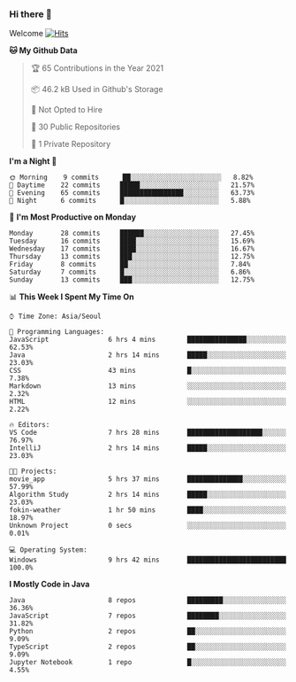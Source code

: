 ### Hi there 👋 

Welcome [![Hits](https://hits.seeyoufarm.com/api/count/incr/badge.svg?url=https%3A%2F%2Fgithub.com%2Fharry4455&count_bg=%2379C83D&title_bg=%23555555&icon=&icon_color=%23E7E7E7&title=hits&edge_flat=false)](https://hits.seeyoufarm.com)


<!--
**harry4455/harry4455** is a ✨ _special_ ✨ repository because its `README.md` (this file) appears on your GitHub profile.

Here are some ideas to get you started:

- 🔭 I’m currently working on ...
- 🌱 I’m currently learning ...
- 👯 I’m looking to collaborate on ...
- 🤔 I’m looking for help with ...
- 💬 Ask me about ...
- 📫 How to reach me: ...
- 😄 Pronouns: ...
- ⚡ Fun fact: ...
-->

<!--START_SECTION:waka-->
**🐱 My Github Data** 

> 🏆 65 Contributions in the Year 2021
 > 
> 📦 46.2 kB Used in Github's Storage 
 > 
> 🚫 Not Opted to Hire
 > 
> 📜 30 Public Repositories 
 > 
> 🔑 1 Private Repository 
 > 
**I'm a Night 🦉** 

```text
🌞 Morning    9 commits      ██░░░░░░░░░░░░░░░░░░░░░░░   8.82% 
🌆 Daytime    22 commits     █████░░░░░░░░░░░░░░░░░░░░   21.57% 
🌃 Evening    65 commits     ████████████████░░░░░░░░░   63.73% 
🌙 Night      6 commits      █░░░░░░░░░░░░░░░░░░░░░░░░   5.88%

```
📅 **I'm Most Productive on Monday** 

```text
Monday       28 commits     ██████░░░░░░░░░░░░░░░░░░░   27.45% 
Tuesday      16 commits     ████░░░░░░░░░░░░░░░░░░░░░   15.69% 
Wednesday    17 commits     ████░░░░░░░░░░░░░░░░░░░░░   16.67% 
Thursday     13 commits     ███░░░░░░░░░░░░░░░░░░░░░░   12.75% 
Friday       8 commits      ██░░░░░░░░░░░░░░░░░░░░░░░   7.84% 
Saturday     7 commits      █░░░░░░░░░░░░░░░░░░░░░░░░   6.86% 
Sunday       13 commits     ███░░░░░░░░░░░░░░░░░░░░░░   12.75%

```


📊 **This Week I Spent My Time On** 

```text
⌚︎ Time Zone: Asia/Seoul

💬 Programming Languages: 
JavaScript               6 hrs 4 mins        ███████████████░░░░░░░░░░   62.53% 
Java                     2 hrs 14 mins       █████░░░░░░░░░░░░░░░░░░░░   23.03% 
CSS                      43 mins             █░░░░░░░░░░░░░░░░░░░░░░░░   7.38% 
Markdown                 13 mins             ░░░░░░░░░░░░░░░░░░░░░░░░░   2.32% 
HTML                     12 mins             ░░░░░░░░░░░░░░░░░░░░░░░░░   2.22%

🔥 Editors: 
VS Code                  7 hrs 28 mins       ███████████████████░░░░░░   76.97% 
IntelliJ                 2 hrs 14 mins       █████░░░░░░░░░░░░░░░░░░░░   23.03%

🐱‍💻 Projects: 
movie_app                5 hrs 37 mins       ██████████████░░░░░░░░░░░   57.99% 
Algorithm Study          2 hrs 14 mins       █████░░░░░░░░░░░░░░░░░░░░   23.03% 
fokin-weather            1 hr 50 mins        ████░░░░░░░░░░░░░░░░░░░░░   18.97% 
Unknown Project          0 secs              ░░░░░░░░░░░░░░░░░░░░░░░░░   0.01%

💻 Operating System: 
Windows                  9 hrs 42 mins       █████████████████████████   100.0%

```

**I Mostly Code in Java** 

```text
Java                     8 repos             █████████░░░░░░░░░░░░░░░░   36.36% 
JavaScript               7 repos             ████████░░░░░░░░░░░░░░░░░   31.82% 
Python                   2 repos             ██░░░░░░░░░░░░░░░░░░░░░░░   9.09% 
TypeScript               2 repos             ██░░░░░░░░░░░░░░░░░░░░░░░   9.09% 
Jupyter Notebook         1 repo              █░░░░░░░░░░░░░░░░░░░░░░░░   4.55%

```



<!--END_SECTION:waka-->
